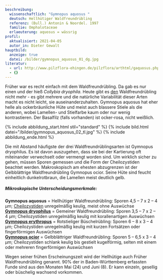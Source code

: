 ```yaml
---
beschreibung:
  wissenschaftlich: "Gymnopus aquosus "
  deutsch: Hellhütiger Waldfreundrübling
  referenz: (Bull.) Antonin & Noordel. 1997
  familie: Omphalotaceae
  erlaeuterung: aquosus = wässrig
profil:
  aktualisiert: 2021-04-05
  autor_in: Dieter Gewalt
hauptbild:
  anzeige: true
  datei: /bilder/gymnopus_aquosus_01_dg.jpg
literatur:
  - url: http://www.pilzflora-ehingen.de/pilzflora/arthtml/gaquosus.php
  - {}
---
```

Früher war es recht einfach mit dem Waldfreundrübling. Da gab es nur einen und der hieß *Collybia dryophila*. Heute gibt es <ins>den</ins> Waldfreundrübling nicht mehr - es gibt mehrere und die natürliche Variabilität dieser Arten macht es nicht leicht, sie auseinanderzuhalten. Gymnopus aquosus hat eher helle als ockerbräunliche Hüte und meist auch blassere Stiele als die anderen, wobei Lamellen- und Stielfarbe kaum oder nur wenig kontrastieren. Der Basalfilz (falls vorhanden) ist ocker-rosa, nicht weißlich.

{% include abbildung_start.html stil="standard" %}
{% include bild.html datei="/bilder/gymnopus_aquosus_02_tl.jpg" %}
{% include abbildung_ende.html %}

Die mit Abstand häufigste der drei Waldfreundrüblingsarten ist Gymnopus dryophilus. Es ist davon auszugehen, dass sie bei der Kartierung oft miteinander verwechselt oder vermengt worden sind. Um wirklich sicher zu gehen, müssen Sporen gemessen und die Form der Cheilozystiden beachtet werden. Makroskopisch am ehesten abzugrenzen ist der Gelbblättrige Waldfreundrübling Gymnopus ocior. Seine Hüte sind feucht einheitlich dunkelrotbraun, die Lamellen meist deutlich gelb.

##### Mikroskopische Unterscheidungsmerkmale:

**Gymnopus aquosus** = Hellhütiger Waldfreundrübling: Sporen 4,5 – 7 x 2 – 4 µm; [Cheilozystiden](Cheilozystiden "Glossar") unregelmäßig keulig, meist ohne Auswüchse\
**[Gymnopus dryophilus](/pilze/gymnopus-dryophilus-waldfreundrübling)** = Gemeiner Waldfreundrübling: Sporen 3,5 – 7 x 2 – 4 µm; Cheilozystiden unregelmäßig keulig mit korallenartigen Auswüchsen\
**[Gymnopus erythropus](/pilze/gymnopus-erythropus-rotstieliger-büschelrübling)** = Rotstieliger Büschelrübling: Sporen 6 – 8 x 3 – 4 µm; Cheilozystiden unregelmäßig keulig mit kurzen Fortsätzen oder fingerförmigen Auswüchsen\
**[Gymnopus ocior](/pilze/gymnopus-ocior-gelbblättriger-rübling)** = Gelbblättriger Waldfreundrübling: Sporen 5 – 6,5 x 3 – 4 µm; Cheilozystiden schlank keulig bis gestielt kugelförmig, selten mit einem oder mehreren fingerförmigen Auswüchsen

Wegen seiner frühen Erscheinungszeit wird der Hellhütige auch Früher Waldfreundrübling genannt. 90% der in Baden-Württemberg erfassten Funde sind aus den Monaten Mai (24) und Juni (8). Er kann einzeln, gesellig oder büschelig wachsend vorkommen.